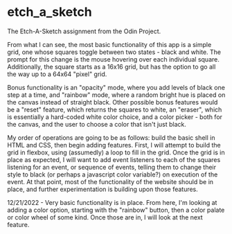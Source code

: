 # etch_a_sketch

The Etch-A-Sketch assignment from the Odin Project.

From what I can see, the most basic functionality of this app is a simple grid, one whose squares toggle
between two states - black and white. The prompt for this change is the mouse hovering over each individual
square. Additionally, the square starts as a 16x16 grid, but has the option to go all the way up to a 64x64
"pixel" grid.

Bonus functionality is an "opacity" mode, where you add levels of black one step at a time, and "rainbow" mode,
where a random bright hue is placed on the canvas instead of straight black. Other possible bonus features would
be a "reset" feature, which returns the squares to white, an "eraser", which is essentially a hard-coded white
color choice, and a color picker - both for the canvas, and the user to choose a color that isn't just black.

My order of operations are going to be as follows: build the basic shell in HTML and CSS, then begin adding features.
First, I will attempt to build the grid in flexbox, using (assumedly) a loop to fill in the grid. Once the grid is in place
as expected, I will want to add event listeners to each of the squares listening for an event, or sequence of events, telling them
to change their style to black (or perhaps a javascript color variable?) on execution of the event. At that point, most of the
functionality of the website should be in place, and further experimentation is building upon those features.


12/21/2022 - Very basic functionality is in place. From here, I'm looking at adding a color option, starting with the "rainbow" button, then a color
palate or color wheel of some kind. Once those are in, I will look at the next feature.